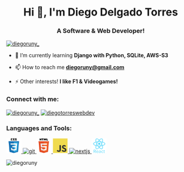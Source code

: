 <h1 align="center">Hi 👋, I'm Diego Delgado Torres</h1>
<h3 align="center">A Software & Web Developer!</h3>

<p align="left"> <a href="https://twitter.com/diegoruny_" target="blank"><img src="https://img.shields.io/twitter/follow/diegoruny_?logo=twitter&style=for-the-badge" alt="diegoruny_" /></a> </p>

- 🌱 I’m currently learning **Django with Python, SQLite, AWS-S3**

- 📫 How to reach me **diegoruny@gmail.com**

- ⚡ Other interests! **I like F1 & Videogames!**

<h3 align="left">Connect with me:</h3>
<p align="left">
<a href="https://twitter.com/diegoruny_" target="blank"><img align="center" src="https://raw.githubusercontent.com/rahuldkjain/github-profile-readme-generator/master/src/images/icons/Social/twitter.svg" alt="diegoruny_" height="30" width="40" /></a>
<a href="https://linkedin.com/in/diegotorreswebdev" target="blank"><img align="center" src="https://raw.githubusercontent.com/rahuldkjain/github-profile-readme-generator/master/src/images/icons/Social/linked-in-alt.svg" alt="diegotorreswebdev" height="30" width="40" /></a>
</p>

<h3 align="left">Languages and Tools:</h3>

<p align="left"> <a href="https://www.w3schools.com/css/" target="_blank" rel="noreferrer"> <img src="https://raw.githubusercontent.com/devicons/devicon/master/icons/css3/css3-original-wordmark.svg" alt="css3" width="40" height="40"/> </a> <a href="https://git-scm.com/" target="_blank" rel="noreferrer"> <img src="https://www.vectorlogo.zone/logos/git-scm/git-scm-icon.svg" alt="git" width="40" height="40"/> </a> <a href="https://www.w3.org/html/" target="_blank" rel="noreferrer"> <img src="https://raw.githubusercontent.com/devicons/devicon/master/icons/html5/html5-original-wordmark.svg" alt="html5" width="40" height="40"/> </a> <a href="https://developer.mozilla.org/en-US/docs/Web/JavaScript" target="_blank" rel="noreferrer"> <img src="https://raw.githubusercontent.com/devicons/devicon/master/icons/javascript/javascript-original.svg" alt="javascript" width="40" height="40"/> </a> <a href="https://nextjs.org/" target="_blank" rel="noreferrer"> <img src="https://cdn.worldvectorlogo.com/logos/nextjs-2.svg" alt="nextjs" width="40" height="40"/> </a> <a href="https://reactjs.org/" target="_blank" rel="noreferrer"> <img src="https://raw.githubusercontent.com/devicons/devicon/master/icons/react/react-original-wordmark.svg" alt="react" width="40" height="40"/> </a> </p>

<p><img align="left" src="https://github-readme-stats.vercel.app/api/top-langs?username=diegoruny&show_icons=true&locale=en&layout=compact" alt="diegoruny" /></p>

<!-- <p>&nbsp;<img align="center" src="https://github-readme-stats.vercel.app/api?username=diegoruny&show_icons=true&locale=en" alt="diegoruny" /></p> -->

